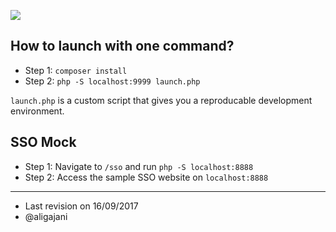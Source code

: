 ![](https://dt9ph4xofvj87.cloudfront.net/user/sites/shawacademy.com/themes/mytheme/images/logo/logo-284-50/png/regular.png)
## How to launch with one command?

* Step 1: `composer install`
* Step 2: `php -S localhost:9999 launch.php`

`launch.php` is a custom script that gives you a reproducable development environment. 

## SSO Mock

* Step 1: Navigate to `/sso` and run `php -S localhost:8888`
* Step 2: Access the sample SSO website on `localhost:8888` 
___
* Last revision on 16/09/2017
* @aligajani

